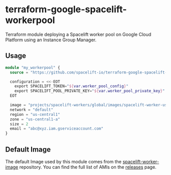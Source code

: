 # terraform-google-spacelift-workerpool

Terraform module deploying a Spacelift worker pool on Google Cloud Platform using an Instance Group Manager.

## Usage

```terraform
module "my_workerpool" {
  source = "https://github.com/spacelift-io/terraform-google-spacelift-workerpool?ref=6426bc42bfbf2452777ea5982c1f33f5c461b1c6"

  configuration = <<-EOT
    export SPACELIFT_TOKEN="${var.worker_pool_config}"
    export SPACELIFT_POOL_PRIVATE_KEY="${var.worker_pool_private_key}"
  EOT

  image = "projects/spacelift-workers/global/images/spacelift-worker-us-1634112379-tmoys2fp"
  network = "default"
  region = "us-central1"
  zone = "us-central1-a"
  size = 2
  email = "abc@xyz.iam.gserviceaccount.com"
}
```

## Default Image

The default Image used by this module comes from the [spacelift-worker-image](https://github.com/spacelift-io/spacelift-worker-image)
repository. You can find the full list of AMIs on the [releases](https://github.com/spacelift-io/spacelift-worker-image/releases)
page.
